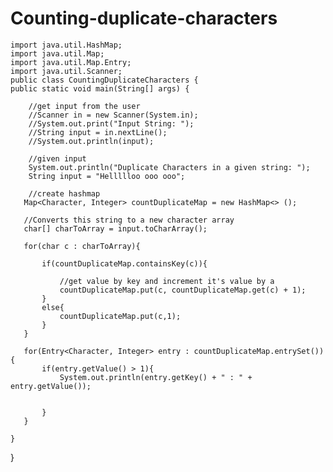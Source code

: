 # Counting-duplicate-characters

    import java.util.HashMap;
    import java.util.Map;
    import java.util.Map.Entry;
    import java.util.Scanner;
    public class CountingDuplicateCharacters {
    public static void main(String[] args) {
       
        //get input from the user
        //Scanner in = new Scanner(System.in);
        //System.out.print("Input String: ");
        //String input = in.nextLine();
        //System.out.println(input);
        
        //given input
        System.out.println("Duplicate Characters in a given string: ");
        String input = "Hellllloo ooo ooo";
        
        //create hashmap
       Map<Character, Integer> countDuplicateMap = new HashMap<> ();
       
       //Converts this string to a new character array
       char[] charToArray = input.toCharArray();
       
       for(char c : charToArray){
       
           if(countDuplicateMap.containsKey(c)){
               
               //get value by key and increment it's value by a
               countDuplicateMap.put(c, countDuplicateMap.get(c) + 1);
           }
           else{
               countDuplicateMap.put(c,1);
           } 
       }
       
       for(Entry<Character, Integer> entry : countDuplicateMap.entrySet()){
           if(entry.getValue() > 1){
               System.out.println(entry.getKey() + " : " + entry.getValue());
             
                       
           } 
       }
    
    }
}
